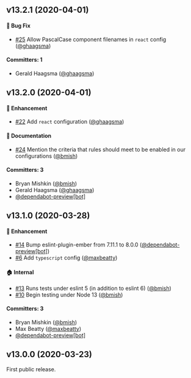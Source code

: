 ## v13.2.1 (2020-04-01)

#### :bug: Bug Fix
* [#25](https://github.com/square/eslint-plugin-square/pull/25) Allow PascalCase component filenames in `react` config ([@ghaagsma](https://github.com/ghaagsma))

#### Committers: 1
- Gerald Haagsma ([@ghaagsma](https://github.com/ghaagsma))

## v13.2.0 (2020-04-01)

#### :rocket: Enhancement
* [#22](https://github.com/square/eslint-plugin-square/pull/22) Add `react` configuration ([@ghaagsma](https://github.com/ghaagsma))

#### :memo: Documentation
* [#24](https://github.com/square/eslint-plugin-square/pull/24) Mention the criteria that rules should meet to be enabled in our configurations ([@bmish](https://github.com/bmish))

#### Committers: 3
- Bryan Mishkin ([@bmish](https://github.com/bmish))
- Gerald Haagsma ([@ghaagsma](https://github.com/ghaagsma))
- [@dependabot-preview[bot]](https://github.com/apps/dependabot-preview)

## v13.1.0 (2020-03-28)

#### :rocket: Enhancement
* [#14](https://github.com/square/eslint-plugin-square/pull/14) Bump eslint-plugin-ember from 7.11.1 to 8.0.0 ([@dependabot-preview[bot]](https://github.com/apps/dependabot-preview))
* [#6](https://github.com/square/eslint-plugin-square/pull/6) Add `typescript` config ([@maxbeatty](https://github.com/maxbeatty))

#### :house: Internal
* [#13](https://github.com/square/eslint-plugin-square/pull/13) Runs tests under eslint 5 (in addition to eslint 6) ([@bmish](https://github.com/bmish))
* [#10](https://github.com/square/eslint-plugin-square/pull/10) Begin testing under Node 13 ([@bmish](https://github.com/bmish))

#### Committers: 3
- Bryan Mishkin ([@bmish](https://github.com/bmish))
- Max Beatty ([@maxbeatty](https://github.com/maxbeatty))
- [@dependabot-preview[bot]](https://github.com/apps/dependabot-preview)

## v13.0.0 (2020-03-23)

First public release.
